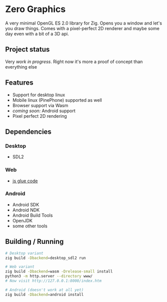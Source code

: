 # Zero Graphics

A very minimal OpenGL ES 2.0 library for Zig. Opens you a window and let's you draw things.
Comes with a pixel-perfect 2D renderer and maybe some day even with a bit of a 3D api.

## Project status
Very *work in progress*. Right now it's more a proof of concept than everything else

## Features

- Support for desktop linux
- Mobile linux (PinePhone) supported as well
- Browser support via Wasm
- *coming soon:* Android support
- Pixel perfect 2D rendering

## Dependencies

### Desktop
- SDL2

### Web
- [js glue code](www/binding.js)

### Android
- Android SDK
- Android NDK
- Android Build Tools
- OpenJDK
- some other tools

## Building / Running

```sh
# Desktop variant
zig build -Dbackend=desktop_sdl2 run
```

```sh
# Web variant
zig build -Dbackend=wasm -Drelease-small install
python3 -m http.server --directory www/
# Now visit http://127.0.0.1:8000/index.htm
```

```sh
# Android (doesn't work at all yet)
zig build -Dbackend=android install
```